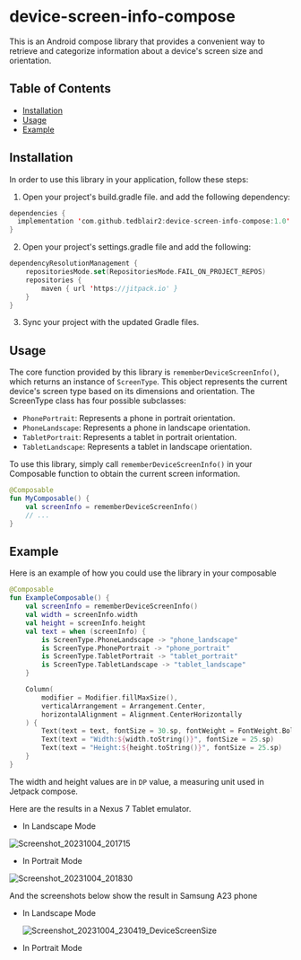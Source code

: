# device-screen-info-compose
This is an Android compose library that provides a convenient way to retrieve and categorize information about a device's screen size and orientation.

## Table of Contents
* [Installation](https://github.com/tedblair2/device-screen-info-compose/blob/main/README.md#installation)
* [Usage](https://github.com/tedblair2/device-screen-info-compose/blob/main/README.md#usage)
* [Example](https://github.com/tedblair2/device-screen-info-compose/blob/main/README.md#example)

## Installation
In order to use this library in your application, follow these steps:
1. Open your project's build.gradle file. and add the following dependency:
  ```kotlin
  dependencies {
	implementation 'com.github.tedblair2:device-screen-info-compose:1.0'
}
```
2. Open your project's settings.gradle file and add the following:
```kotlin
dependencyResolutionManagement {
    repositoriesMode.set(RepositoriesMode.FAIL_ON_PROJECT_REPOS)
    repositories {
        maven { url 'https://jitpack.io' }
    }
}
```
3. Sync your project with the updated Gradle files.

## Usage
The core function provided by this library is `rememberDeviceScreenInfo()`, which returns an instance of `ScreenType`.
This object represents the current device's screen type based on its dimensions and orientation.
The ScreenType class has four possible subclasses:
* `PhonePortrait`: Represents a phone in portrait orientation.
* `PhoneLandscape`: Represents a phone in landscape orientation.
* `TabletPortrait`: Represents a tablet in portrait orientation.
* `TabletLandscape`: Represents a tablet in landscape orientation.

To use this library, simply call `rememberDeviceScreenInfo()` in your Composable function to obtain the current screen information.

```kotlin
@Composable
fun MyComposable() {
    val screenInfo = rememberDeviceScreenInfo()
    // ...
}
```
## Example
Here is an example of how you could use the library in your composable
```kotlin
@Composable
fun ExampleComposable() {
    val screenInfo = rememberDeviceScreenInfo()
    val width = screenInfo.width
    val height = screenInfo.height
    val text = when (screenInfo) {
        is ScreenType.PhoneLandscape -> "phone_landscape"
        is ScreenType.PhonePortrait -> "phone_portrait"
        is ScreenType.TabletPortrait -> "tablet_portrait"
        is ScreenType.TabletLandscape -> "tablet_landscape"
    }

    Column(
        modifier = Modifier.fillMaxSize(),
        verticalArrangement = Arrangement.Center,
        horizontalAlignment = Alignment.CenterHorizontally
    ) {
        Text(text = text, fontSize = 30.sp, fontWeight = FontWeight.Bold)
        Text(text = "Width:${width.toString()}", fontSize = 25.sp)
        Text(text = "Height:${height.toString()}", fontSize = 25.sp)
    }
}
```
The width and height values are in `DP` value, a measuring unit used in Jetpack compose.

Here are the results in a Nexus 7 Tablet emulator.
* In Landscape Mode
  
![Screenshot_20231004_201715](https://github.com/tedblair2/device-screen-info-compose/assets/39332527/534d94ad-dd71-4e87-b8e6-b556e4f209b6)

 * In Portrait Mode

![Screenshot_20231004_201830](https://github.com/tedblair2/device-screen-info-compose/assets/39332527/b1a61466-0f52-456b-8de4-8a10a7e303e9)

And the screenshots below show the result in Samsung A23 phone
* In Landscape Mode
  
  ![Screenshot_20231004_230419_DeviceScreenSize](https://github.com/tedblair2/device-screen-info-compose/assets/39332527/d5bc68f9-bf5e-464d-929a-a1aab0f5eaaf)

* In Portrait Mode
